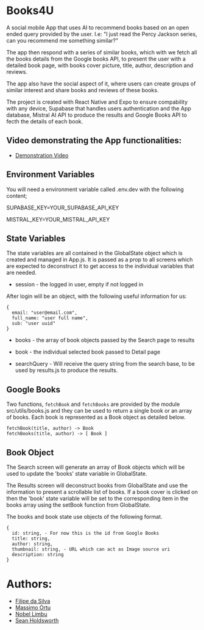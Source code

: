 # Books4U

A social mobile App that uses AI to recommend books based on an open ended query provided by the user.
I.e: "I just read the Percy Jackson series, can you recommend me something similar?"

The app then respond with a series of similar books, which with we fetch all the books details from the Google books API,
to present the user with a detailed book page, with books cover picture, title, author, description and reviews.

The app also have the social aspect of it, where users can create groups of similar interest and share books and reviews of these books.

The project is created with React Native and Expo to ensure compability with any device, Supabase that handles users authentication and the App database, Mistral AI API to produce the results and Google Books API to fecth the details of each book.

## Video demonstrating the App functionalities:

- [Demonstration Video](https://northcoders.com/project-phase/books4u)

## Environment Variables

You will need a environment variable called .env.dev with the following content;

SUPABASE_KEY=YOUR_SUPABASE_API_KEY

MISTRAL_KEY=YOUR_MISTRAL_API_KEY

## State Variables

The state variables are all contained in the GlobalState object which is
created and managed in App.js. It is passed as a prop to all screens which are
expected to deconstruct it to get access to the individual variables that are
needed.

-   session - the logged in user, empty if not logged in

After login will be an object, with the following useful information for us:

```
{
  email: "user@email.com",
  full_name: "user full name",
  sub: "user uuid"
}
```

-   books - the array of book objects passed by the Search page to results

-   book - the individual selected book passed to Detail page

-   searchQuery - Will receive the query string from the search base, to be used by results.js to produce the results.

## Google Books

Two functions, `fetchBook` and `fetchBooks` are provided by the module
src/utils/books.js and they can be used to return a single book or an
array of books. Each book is represented as a Book object as detailed below.

```
fetchBook(title, author) -> Book
fetchBooks(title, author) -> [ Book ]
```

## Book Object

The Search screen will generate an array of Book objects which will be
used to update the 'books' state variable in GlobalState.

The Results screen will deconstruct books from GlobalState and use the
information to present a scrollable list of books. If a book cover is
clicked on then the 'book' state variable will be set to the corresponding
item in the books array using the setBook function from GlobalState.

The books and book state use objects of the following format.

```
{
  id: string, - For now this is the id from Google Books
  title: string,
  author: string,
  thumbnail: string, - URL which can act as Image source uri
  description: string
}
```

# Authors:

- [Filipe da Silva](https://github.com/silvafilipeuk)
- [Massimo Ortu](https://github.com/Maestro1985)
- [Nobel Limbu](https://github.com/Nlim97)
- [Sean Holdsworth](https://github.com/SeanHoldsworth)
